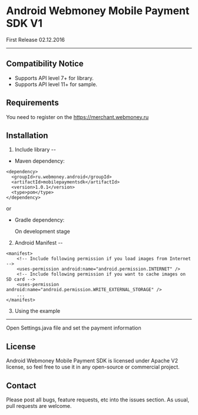 Android Webmoney Mobile Payment SDK V1
===

First Release 02.12.2016

---

Compatibility Notice
---

- Supports API level 7+ for library.
- Supports API level 11+ for sample.


Requirements
---
You need to register on the https://merchant.webmoney.ru


Installation
---

1. Include library
--

- Maven dependency:

```
<dependency>
  <groupId>ru.webmoney.android</groupId>
  <artifactId>mobilepaymentsdk</artifactId>
  <version>1.0.1</version>
  <type>pom</type>
</dependency>
```

or

- Gradle dependency:

   On development stage


2. Android Manifest
--

```
<manifest>
    <!-- Include following permission if you load images from Internet -->
    <uses-permission android:name="android.permission.INTERNET" />
    <!-- Include following permission if you want to cache images on SD card -->
    <uses-permission android:name="android.permission.WRITE_EXTERNAL_STORAGE" />
    ...
</manifest>
```

3. Using the example
---
Open Settings.java file and set the payment information



License
---
Android Webmoney Mobile Payment SDK is licensed under Apache V2 license, so feel free to use it in any open-source or commercial project.


Contact
---
Please post all bugs, feature requests, etc into the issues section. As usual, pull requests are welcome.




